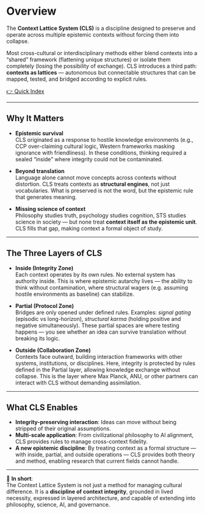 # Overview

The **Context Lattice System (CLS)** is a discipline designed to preserve and operate across multiple epistemic contexts without forcing them into collapse.  

Most cross-cultural or interdisciplinary methods either blend contexts into a “shared” framework (flattening unique structures) or isolate them completely (losing the possibility of exchange). CLS introduces a third path: **contexts as lattices** — autonomous but connectable structures that can be mapped, tested, and bridged according to explicit rules.  

[👉 Quick Index](Quick%20Index.md)

---

## Why It Matters
- **Epistemic survival**  
  CLS originated as a response to hostile knowledge environments (e.g., CCP over-claiming cultural logic, Western frameworks masking ignorance with friendliness). In these conditions, thinking required a sealed “inside” where integrity could not be contaminated.  

- **Beyond translation**  
  Language alone cannot move concepts across contexts without distortion. CLS treats contexts as **structural engines**, not just vocabularies. What is preserved is not the word, but the epistemic rule that generates meaning.  

- **Missing science of context**  
  Philosophy studies truth, psychology studies cognition, STS studies science in society — but none treat **context itself as the epistemic unit**. CLS fills that gap, making context a formal object of study.  

---

## The Three Layers of CLS
- **Inside (Integrity Zone)**  
  Each context operates by its own rules. No external system has authority inside. This is where epistemic autarchy lives — the ability to think without contamination, where structural wagers (e.g. assuming hostile environments as baseline) can stabilize.  

- **Partial (Protocol Zone)**  
  Bridges are only opened under defined rules. Examples: *signal gating* (episodic vs long-horizon), *structural karma* (holding positive and negative simultaneously). These partial spaces are where testing happens — you see whether an idea can survive translation without breaking its logic.  

- **Outside (Collaboration Zone)**  
  Contexts face outward, building interaction frameworks with other systems, institutions, or disciplines. Here, integrity is protected by rules defined in the Partial layer, allowing knowledge exchange without collapse. This is the layer where Max Planck, ANU, or other partners can interact with CLS without demanding assimilation.  

---

## What CLS Enables
- **Integrity-preserving interaction**: Ideas can move without being stripped of their original assumptions.  
- **Multi-scale application**: From civilizational philosophy to AI alignment, CLS provides rules to manage cross-context fidelity.  
- **A new epistemic discipline**: By treating context as a formal structure — with inside, partial, and outside operations — CLS provides both theory and method, enabling research that current fields cannot handle.  

---

📌 **In short**:  
The Context Lattice System is not just a method for managing cultural difference. It is a **discipline of context integrity**, grounded in lived necessity, expressed in layered architecture, and capable of extending into philosophy, science, AI, and governance.  
